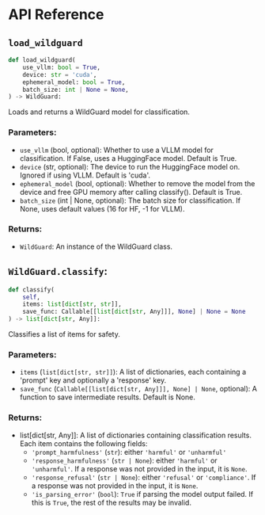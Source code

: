 # API Reference

## `load_wildguard`

```python
def load_wildguard(
    use_vllm: bool = True,
    device: str = 'cuda',
    ephemeral_model: bool = True,
    batch_size: int | None = None,
) -> WildGuard:
```

Loads and returns a WildGuard model for classification.

### Parameters:

- `use_vllm` (bool, optional): Whether to use a VLLM model for classification. If False, uses a HuggingFace model. Default is True.
- `device` (str, optional): The device to run the HuggingFace model on. Ignored if using VLLM. Default is 'cuda'.
- `ephemeral_model` (bool, optional): Whether to remove the model from the device and free GPU memory after calling classify(). Default is True.
- `batch_size` (int | None, optional): The batch size for classification. If None, uses default values (16 for HF, -1 for VLLM).

### Returns:

- `WildGuard`: An instance of the WildGuard class.

## `WildGuard.classify`:

```python
def classify(
    self,
    items: list[dict[str, str]],
    save_func: Callable[[list[dict[str, Any]]], None] | None = None
) -> list[dict[str, Any]]:
```

Classifies a list of items for safety.

### Parameters:

- `items` (`list[dict[str, str]]`): A list of dictionaries, each containing a 'prompt' key and optionally a 'response' key.
- `save_func` (`Callable[[list[dict[str, Any]]], None] | None`, optional): A function to save intermediate results. Default is None.

### Returns:

- list[dict[str, Any]]: A list of dictionaries containing classification results. Each item contains the following fields:
  - `'prompt_harmfulness'` (`str`): either `'harmful'` or `'unharmful'`
  - `'response_harmfulness'` (`str | None`): either `'harmful'` or `'unharmful'`. If a response was not provided in the input, it is `None`.
  - `'response_refusal'` (`str | None`): either `'refusal'` or `'compliance'`. If a response was not provided in the input, it is `None`.
  - `'is_parsing_error'` (`bool`): `True` if parsing the model output failed. If this is `True`, the rest of the results may be invalid.
